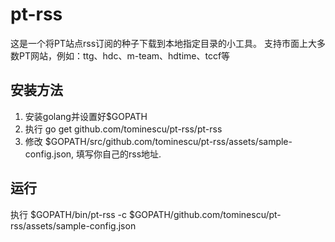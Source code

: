# pt-rss

这是一个将PT站点rss订阅的种子下载到本地指定目录的小工具。
支持市面上大多数PT网站，例如：ttg、hdc、m-team、hdtime、tccf等

## 安装方法

1. 安装golang并设置好$GOPATH
2. 执行 go get github.com/tominescu/pt-rss/pt-rss
3. 修改 $GOPATH/src/github.com/tominescu/pt-rss/assets/sample-config.json, 填写你自己的rss地址.

## 运行

执行 $GOPATH/bin/pt-rss -c $GOPATH/github.com/tominescu/pt-rss/assets/sample-config.json
